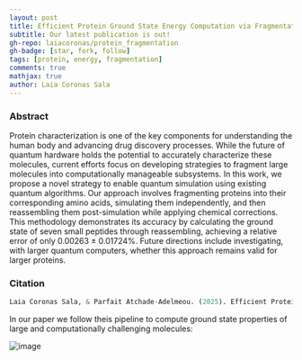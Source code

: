 ```yaml
---
layout: post
title: Efficient Protein Ground State Energy Computation via Fragmentation and Reassembly
subtitle: Our latest publication is out!
gh-repo: laiacoronas/protein_fragmentation
gh-badge: [star, fork, follow]
tags: [protein, energy, fragmentation]
comments: true
mathjax: true
author: Laia Coronas Sala
---
```


### Abstract
Protein characterization is one of the key components for understanding the human body and advancing drug discovery processes. While the future of quantum hardware holds the potential to accurately characterize these molecules, current efforts focus on developing strategies to fragment large molecules into computationally manageable subsystems. In this work, we propose a novel strategy to enable quantum simulation using existing quantum algorithms. Our approach involves fragmenting proteins into their corresponding amino acids, simulating them independently, and then reassembling them post-simulation while applying chemical corrections. This methodology demonstrates its accuracy by calculating the ground state of seven small peptides through reassembling, achieving a relative error of only  0.00263 ± 0.01724%. Future directions include investigating, with larger quantum computers, whether this approach remains valid for larger proteins.

### Citation
```python
Laia Coronas Sala, & Parfait Atchade-Adelmeou. (2025). Efficient Protein Ground State Energy Computation via Fragmentation and Reassembly. arXiv. https://doi.org/10.48550/arXiv.2501.03766
```

In our paper we follow theis pipeline to compute ground state properties of large and computationally challenging molecules:

![image](https://github.com/user-attachments/assets/eb96320e-5bf2-4997-bfae-d90a5a43c2ba)




